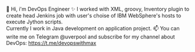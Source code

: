 👋 Hi, i'm DevOps Engineer
✨ I worked with XML, groovy, Inventory plugin to create head Jenkins job with user's choise of IBM WebSphere's hosts to execute Jython scripts.   
Currently I work in Java development on application project.
📫 You can write me on Telegram @uverpool and subscribe for my channel about DevOps: https://t.me/devopswithmax
   
<!---
maxuver/maxuver is a ✨ special ✨ repository because its `README.md` (this file) appears on your GitHub profile.
You can click the Preview link to take a look at your changes.
--->
